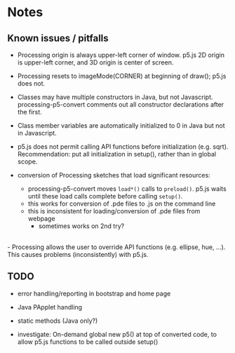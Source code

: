 ---
---

# Notes

## Known issues / pitfalls

- Processing origin is always upper-left corner of window.  p5.js 2D origin is
  upper-left corner, and 3D origin is center of screen.  

- Processing resets to imageMode(CORNER) at beginning of draw(); p5.js does
  not.

- Classes may have multiple constructors in Java, but not Javascript.
  processing-p5-convert comments out all constructor declarations after the
  first.

- Class member variables are automatically initialized to 0 in Java
  but not in Javascript.

- p5.js does not permit calling API functions before initialization (e.g.
  sqrt).  Recommendation: put all initialization in setup(), rather than in
  global scope.

- conversion of Processing sketches that load significant resources:
    - processing-p5-convert moves `load*()` calls to `preload()`.  p5.js waits
      until these load calls complete before calling `setup()`.
    - this works for conversion of .pde files to .js on the command line
    - this is inconsistent for loading/conversion of .pde files from webpage
        - sometimes works on 2nd try?  
<br/>  
- Processing allows the user to override API functions (e.g. ellipse, hue,
  ...).  This causes problems (inconsistently) with p5.js.  

## TODO

- error handling/reporting in bootstrap and home page

- Java PApplet handling

- static methods (Java only?)

- investigate: On-demand global new p5() at top of converted code, to allow
  p5.js functions to be called outside setup()


